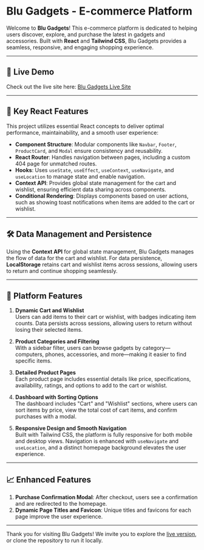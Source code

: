 # Blu Gadgets - E-commerce Platform

Welcome to **Blu Gadgets**! This e-commerce platform is dedicated to helping users discover, explore, and purchase the latest in gadgets and accessories. Built with **React** and **Tailwind CSS**, Blu Gadgets provides a seamless, responsive, and engaging shopping experience.

---

## 🔗 Live Demo

Check out the live site here: [Blu Gadgets Live Site](https://blugadgets-akashsaha02.netlify.app)

---

## 🚀 Key React Features

This project utilizes essential React concepts to deliver optimal performance, maintainability, and a smooth user experience:

- **Component Structure**: Modular components like `Navbar`, `Footer`, `ProductCard`, and `Modal` ensure consistency and reusability.
- **React Router**: Handles navigation between pages, including a custom 404 page for unmatched routes.
- **Hooks**: Uses `useState`, `useEffect`, `useContext`, `useNavigate`, and `useLocation` to manage state and enable navigation.
- **Context API**: Provides global state management for the cart and wishlist, ensuring efficient data sharing across components.
- **Conditional Rendering**: Displays components based on user actions, such as showing toast notifications when items are added to the cart or wishlist.

---

## 🛠 Data Management and Persistence

Using the **Context API** for global state management, Blu Gadgets manages the flow of data for the cart and wishlist. For data persistence, **LocalStorage** retains cart and wishlist items across sessions, allowing users to return and continue shopping seamlessly.

---

## 🌟 Platform Features

1. **Dynamic Cart and Wishlist**  
   Users can add items to their cart or wishlist, with badges indicating item counts. Data persists across sessions, allowing users to return without losing their selected items.

2. **Product Categories and Filtering**  
   With a sidebar filter, users can browse gadgets by category—computers, phones, accessories, and more—making it easier to find specific items.

3. **Detailed Product Pages**  
   Each product page includes essential details like price, specifications, availability, ratings, and options to add to the cart or wishlist.

4. **Dashboard with Sorting Options**  
   The dashboard includes "Cart" and "Wishlist" sections, where users can sort items by price, view the total cost of cart items, and confirm purchases with a modal.

5. **Responsive Design and Smooth Navigation**  
   Built with Tailwind CSS, the platform is fully responsive for both mobile and desktop views. Navigation is enhanced with `useNavigate` and `useLocation`, and a distinct homepage background elevates the user experience.

---

## 📈 Enhanced Features

1. **Purchase Confirmation Modal**: After checkout, users see a confirmation and are redirected to the homepage.
2. **Dynamic Page Titles and Favicon**: Unique titles and favicons for each page improve the user experience.

---

Thank you for visiting Blu Gadgets! We invite you to explore the [live version](https://blugadgets-akashsaha02.netlify.app), or clone the repository to run it locally.